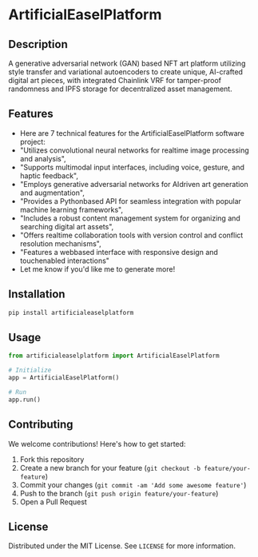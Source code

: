 # ArtificialEaselPlatform

## Description

A generative adversarial network (GAN) based NFT art platform utilizing style transfer and variational autoencoders to create unique, AI-crafted digital art pieces, with integrated Chainlink VRF for tamper-proof randomness and IPFS storage for decentralized asset management.

## Features

- Here are 7 technical features for the ArtificialEaselPlatform software project:
- "Utilizes convolutional neural networks for realtime image processing and analysis",
- "Supports multimodal input interfaces, including voice, gesture, and haptic feedback",
- "Employs generative adversarial networks for AIdriven art generation and augmentation",
- "Provides a Pythonbased API for seamless integration with popular machine learning frameworks",
- "Includes a robust content management system for organizing and searching digital art assets",
- "Offers realtime collaboration tools with version control and conflict resolution mechanisms",
- "Features a webbased interface with responsive design and touchenabled interactions"
- Let me know if you'd like me to generate more!
## Installation

```bash
pip install artificialeaselplatform
```

## Usage

```python
from artificialeaselplatform import ArtificialEaselPlatform

# Initialize
app = ArtificialEaselPlatform()

# Run
app.run()
```

## Contributing

We welcome contributions! Here's how to get started:

1. Fork this repository
2. Create a new branch for your feature (`git checkout -b feature/your-feature`)
3. Commit your changes (`git commit -am 'Add some awesome feature'`)
4. Push to the branch (`git push origin feature/your-feature`)
5. Open a Pull Request

## License

Distributed under the MIT License. See `LICENSE` for more information.
